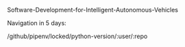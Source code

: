Software-Development-for-Intelligent-Autonomous-Vehicles

Navigation in 5 days:

/github/pipenv/locked/python-version/:user/:repo

